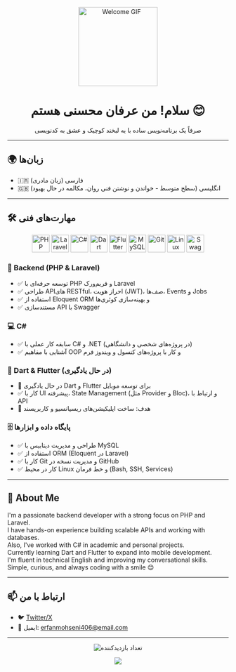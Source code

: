 <p align="center">
  <img width="180" src="https://media.giphy.com/media/v1.Y2lkPTc5MGI3NjExaWd6N3F2Y3RiYzZ6eWJ0N3Z4N2Z1cGZ5dGZ4dG50cG96dG90b2R5aSZlcD12MV9pbnRlcm5hbF9naWZfYnlfaWQmY3Q9Zw/3o7TKsQ8UQ4l4LhG2U/giphy.gif" alt="Welcome GIF">
</p>

<h1 align="center">سلام! من عرفان محسنی هستم 😊</h1>
<p align="center">صرفاً یک برنامه‌نویس ساده با یه لبخند کوچیک و عشق به کدنویسی</p>

---

## 🌍 زبان‌ها
- 🇮🇷 فارسی (زبان مادری)
- 🇬🇧 انگلیسی (سطح متوسط - خواندن و نوشتن فنی روان، مکالمه در حال بهبود)

---

## 🛠 مهارت‌های فنی

<div align="center">
  <img src="https://cdn.jsdelivr.net/gh/devicons/devicon/icons/php/php-original.svg" alt="PHP" width="40" height="40"/>
  <img src="https://cdn.jsdelivr.net/gh/devicons/devicon/icons/laravel/laravel-plain-wordmark.svg" alt="Laravel" width="40" height="40"/>
  <img src="https://cdn.jsdelivr.net/gh/devicons/devicon/icons/csharp/csharp-original.svg" alt="C#" width="40" height="40"/>
  <img src="https://cdn.jsdelivr.net/gh/devicons/devicon/icons/dart/dart-original.svg" alt="Dart" width="40" height="40"/>
  <img src="https://cdn.jsdelivr.net/gh/devicons/devicon/icons/flutter/flutter-original.svg" alt="Flutter" width="40" height="40"/>
  <img src="https://cdn.jsdelivr.net/gh/devicons/devicon/icons/mysql/mysql-original.svg" alt="MySQL" width="40" height="40"/>
  <img src="https://cdn.jsdelivr.net/gh/devicons/devicon/icons/git/git-original.svg" alt="Git" width="40" height="40"/>
  <img src="https://cdn.jsdelivr.net/gh/devicons/devicon/icons/linux/linux-original.svg" alt="Linux" width="40" height="40"/>
  <img src="https://cdn.jsdelivr.net/gh/devicons/devicon/icons/swagger/swagger-original.svg" alt="Swagger" width="40" height="40"/>
</div>

### 🔧 Backend (PHP & Laravel)
- ✅ توسعه حرفه‌ای با PHP و فریم‌ورک Laravel
- ✅ طراحی API‌های RESTful، احراز هویت (JWT)، صف‌ها، Events و Jobs
- ✅ استفاده از Eloquent ORM و بهینه‌سازی کوئری‌ها
- ✅ مستندسازی API با Swagger

### 💻 C#
- ✅ سابقه کار عملی با C# و .NET (در پروژه‌های شخصی و دانشگاهی)
- ✅ آشنایی با مفاهیم OOP و کار با پروژه‌های کنسول و ویندوز فرم

### 📱 Dart & Flutter (در حال یادگیری)
- 🌱 در حال یادگیری Dart و Flutter برای توسعه موبایل
- ✅ کار با UI پیشرفته، State Management (مثل Provider و Bloc)، و ارتباط با API
- 🎯 هدف: ساخت اپلیکیشن‌های ریسپانسیو و کاربرپسند

### 🗄 پایگاه داده و ابزارها
- ✅ طراحی و مدیریت دیتابیس با MySQL
- ✅ استفاده از ORM (Eloquent در Laravel)
- ✅ کار با Git و مدیریت نسخه در GitHub
- ✅ کار در محیط Linux و خط فرمان (Bash, SSH, Services)

---

## 💬 About Me
I'm a passionate backend developer with a strong focus on PHP and Laravel.  
I have hands-on experience building scalable APIs and working with databases.  
Also, I've worked with C# in academic and personal projects.  
Currently learning Dart and Flutter to expand into mobile development.  
I'm fluent in technical English and improving my conversational skills.  
Simple, curious, and always coding with a smile 😊

---

## 📫 ارتباط با من
- 🐦 [Twitter/X](https://twitter.com/@ERFANMOHSENI13)
- 📧 ایمیل: erfanmohseni406@email.com

---

<p align="center">
  <img src="https://komarev.com/ghpvc/?username=نام-کاربری-گیت‌هاب&label=بازدیدکننده&color=blue&style=flat" alt="تعداد بازدیدکننده"/>
</p>

<p align="center">
  <img src="https://capsule-render.vercel.app/api?type=waving&color=gradient&height=120&section=footer"/>
</p>